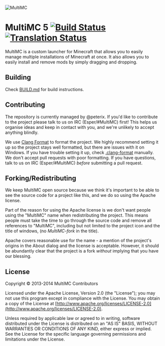 ![MultiMC](http://i.imgur.com/QJXbz.png)

MultiMC 5 [![Build Status](https://travis-ci.org/MultiMC/MultiMC5.svg?branch=develop)](https://travis-ci.org/MultiMC/MultiMC5) [![Translation Status](http://weblate.robotbrain.info/widgets/multimc/-/shields-badge.svg)](http://weblate.robotbrain.info/engage/multimc/?utm_source=widget)
=========

MultiMC is a custom launcher for Minecraft that allows you to easily manage multiple installations of Minecraft at once. It also allows you to easily install and remove mods by simply dragging and dropping.

## Building
Check [BUILD.md](BUILD.md) for build instructions.

## Contributing
The repository is currently managed by @peterix. If you'd like to contribute to the project please talk to us on IRC (Esper/#MultiMC) first! This helps us organise ideas and keep in contact with you, and we're unlikely to accept anything blindly.

We use [Clang Format](http://clang.llvm.org/docs/ClangFormat.html) to format the project. We highly recommend setting it up so the project stays well formatted, but there are issues with it on Windows. If you have trouble setting it up, check [.clang-format](.clang-format) manually. We don't accept pull requests with poor formatting. If you have questions, talk to us on IRC (Esper/#MultiMC) _before_ submitting a pull request.

## Forking/Redistributing
We keep MultiMC open source because we think it's important to be able to see the source code for a project like this, and we do so using the Apache license.

Part of the reason for using the Apache license is we don't want people using the "MultiMC" name when redistributing the project. This means people must take the time to go through the source code and remove all references to "MultiMC", including but not limited to the project icon and the title of windows, (no *MultiMC-fork* in the title).

Apache covers reasonable use for the name - a mention of the project's origins in the About dialog and the license is acceptable. However, it should be abundantly clear that the project is a fork *without* implying that you have our blessing.


## License
Copyright &copy; 2013-2014 MultiMC Contributors

Licensed under the Apache License, Version 2.0 (the "License"); you may not use this program except in compliance with the License. You may obtain a copy of the License at [http://www.apache.org/licenses/LICENSE-2.0](http://www.apache.org/licenses/LICENSE-2.0).

Unless required by applicable law or agreed to in writing, software distributed under the License is distributed on an "AS IS" BASIS, WITHOUT WARRANTIES OR CONDITIONS OF ANY KIND, either express or implied. See the License for the specific language governing permissions and limitations under the License.
